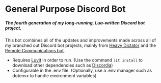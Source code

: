# General Purpose Discord Bot

##### *The fourth generation of my long-running, Lua-written Discord bot project.*

This bot combines all of the updates and improvements made across all of my branched out Discord bot projects, mainly from [Heavy Dictator](https://github.com/EpicFazbear/heavy-dictator-bot) and the [Remote Communications bot](https://github.com/EpicFazbear/remote-comms-bot).

- Requires [Luvit](https://luvit.io/) in order to run. (Use the command `lit install` to download other dependencies such as [Discordia](https://github.com/SinisterRectus/Discordia))
- Configurable in the .env file. (Optionally, use a .env manager such as dotenvx to handle environment variables)
